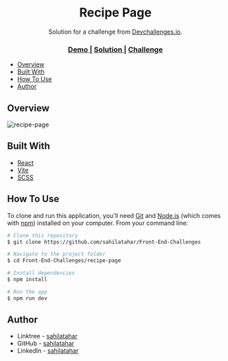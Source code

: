 <h1 align="center">Recipe Page</h1>

<div align="center">
   Solution for a challenge from  <a href="http://devchallenges.io" target="_blank">Devchallenges.io</a>.
</div>

<div align="center">
  <h3>
    <a href="https://devchallenges-recipe-page-project.netlify.app/">
      Demo
    </a>
    <span> | </span>
    <a href="https://github.com/sahilatahar/Front-End-Challenges/tree/main/recipe-page">
      Solution
    </a>
    <span> | </span>
    <a href="https://devchallenges.io/challenges/OEKdUZ6xs0h99C38XVht">
      Challenge
    </a>
  </h3>
</div>

<!-- TABLE OF CONTENTS -->
- [Overview](#overview)
- [Built With](#built-with)
- [How To Use](#how-to-use)
- [Author](#author)

## Overview
![recipe-page](https://github.com/sahilatahar/Front-End-Challenges/assets/100127570/450e6553-8828-49e9-ac72-c43fe8b90b17)

## Built With

- [React](https://reactjs.org/)
- [Vite](https://vitejs.dev/)
- [SCSS](https://sass-lang.com/)

## How To Use

To clone and run this application, you'll need [Git](https://git-scm.com) and [Node.js](https://nodejs.org/en/download/) (which comes with [npm](http://npmjs.com)) installed on your computer. From your command line:

```bash
# Clone this repository
$ git clone https://github.com/sahilatahar/Front-End-Challenges

# Navigate to the project folder
$ cd Front-End-Challenges/recipe-page

# Install dependencies
$ npm install

# Run the app
$ npm run dev
```

## Author

- Linktree - [sahilatahar](https://linktr.ee/sahilatahar)
- GitHub - [sahilatahar](https://github.com/sahilatahar)
- LinkedIn - [sahilatahar](https://www.linkedin.com/in/sahilatahar/)

